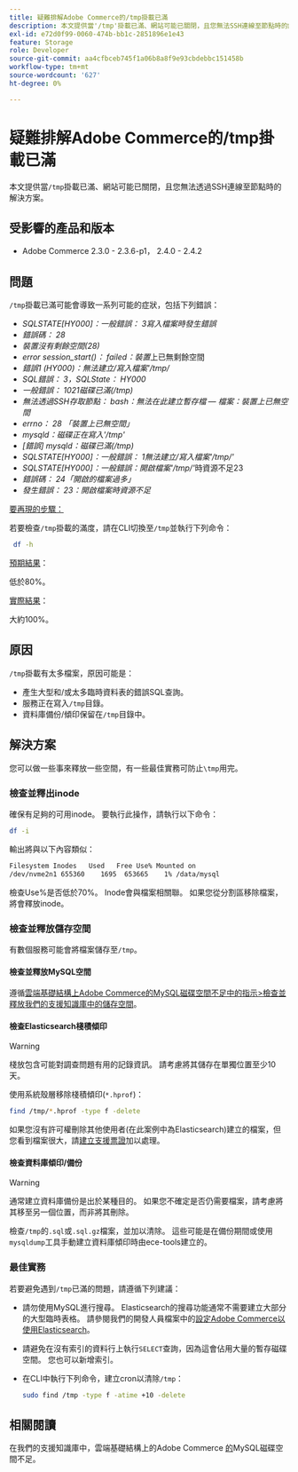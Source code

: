 ```yaml
---
title: 疑難排解Adobe Commerce的/tmp掛載已滿
description: 本文提供當'/tmp'掛載已滿、網站可能已關閉，且您無法SSH連線至節點時的解決方案。
exl-id: e72d0f99-0060-474b-bb1c-2851896e1e43
feature: Storage
role: Developer
source-git-commit: aa4cfbceb745f1a06b8a8f9e93cbdebbc151458b
workflow-type: tm+mt
source-wordcount: '627'
ht-degree: 0%

---
```


# 疑難排解Adobe Commerce的/tmp掛載已滿

本文提供當`/tmp`掛載已滿、網站可能已關閉，且您無法透過SSH連線至節點時的解決方案。

## 受影響的產品和版本

* Adobe Commerce 2.3.0 - 2.3.6-p1， 2.4.0 - 2.4.2

## 問題

`/tmp`掛載已滿可能會導致一系列可能的症狀，包括下列錯誤：

* *SQLSTATE[HY000]：一般錯誤： 3寫入檔案時發生錯誤*
* *錯誤碼： 28*
* *裝置沒有剩餘空間(28)*
* *error session_start()： failed：裝置*&#x200B;上已無剩餘空間
* *錯誤1 (HY000)：無法建立/寫入檔案&#39;/tmp/*
* *SQL錯誤： 3，SQLState： HY000*
* *一般錯誤： 1021磁碟已滿(/tmp)*
* *無法透過SSH存取節點：*
  *bash：無法在此建立暫存檔 — 檔案：裝置上已無空間*
* *errno： 28 「裝置上已無空間」*
* *mysqld：磁碟正在寫入&#39;/tmp&#39;*
* *[錯誤] mysqld：磁碟已滿(/tmp)*
* *SQLSTATE[HY000]：一般錯誤： 1無法建立/寫入檔案&#39;/tmp/&#39;*
* *SQLSTATE[HY000]：一般錯誤：開啟檔案&#39;/tmp/&#39;*&#x200B;時資源不足23
* *錯誤碼： 24「開啟的檔案過多」*
* *發生錯誤： 23：開啟檔案時資源不足*


<u>要再現的步驟：</u>

若要檢查`/tmp`掛載的滿度，請在CLI切換至`/tmp`並執行下列命令：

```bash
 df -h
```

<u>預期結果</u>：

低於80%。

<u>實際結果</u>：

大約100%。

## 原因

`/tmp`掛載有太多檔案，原因可能是：

* 產生大型和/或太多臨時資料表的錯誤SQL查詢。
* 服務正在寫入`/tmp`目錄。
* 資料庫備份/傾印保留在`/tmp`目錄中。

## 解決方案

您可以做一些事來釋放一些空間，有一些最佳實務可防止`\tmp`用完。

### 檢查並釋出inode

確保有足夠的可用inode。 要執行此操作，請執行以下命令：

```bash
df -i
```

輸出將與以下內容類似：

```bash
Filesystem Inodes   Used   Free Use% Mounted on
/dev/nvme2n1 655360    1695  653665    1% /data/mysql
```

檢查Use%是否低於70%。 Inode會與檔案相關聯。 如果您從分割區移除檔案，將會釋放inode。

### 檢查並釋放儲存空間

有數個服務可能會將檔案儲存至`/tmp`。

#### 檢查並釋放MySQL空間

遵循[雲端基礎結構上Adobe Commerce的MySQL磁碟空間不足中的指示>檢查並釋放我們的支援知識庫中的儲存空間](https://experienceleague.adobe.com/zh-hant/docs/experience-cloud-kcs/kbarticles/ka-27806#check-and-free-up-storage-space)。

#### 檢查Elasticsearch棧積傾印

>[!WARNING]
>
>棧放包含可能對調查問題有用的記錄資訊。 請考慮將其儲存在單獨位置至少10天。

使用系統殼層移除棧積傾印(`*.hprof`)：

```bash
find /tmp/*.hprof -type f -delete
```

如果您沒有許可權刪除其他使用者(在此案例中為Elasticsearch)建立的檔案，但您看到檔案很大，請[建立支援票證](/help/help-center-guide/help-center/magento-help-center-user-guide.md#submit-ticket)加以處理。

#### 檢查資料庫傾印/備份

>[!WARNING]
>
>通常建立資料庫備份是出於某種目的。 如果您不確定是否仍需要檔案，請考慮將其移至另一個位置，而非將其刪除。

檢查`/tmp`的`.sql`或`.sql.gz`檔案，並加以清除。 這些可能是在備份期間或使用`mysqldump`工具手動建立資料庫傾印時由ece-tools建立的。

### 最佳實務

若要避免遇到`/tmp`已滿的問題，請遵循下列建議：

* 請勿使用MySQL進行搜尋。 Elasticsearch的搜尋功能通常不需要建立大部分的大型臨時表格。 請參閱我們的開發人員檔案中的[設定Adobe Commerce以使用Elasticsearch](https://experienceleague.adobe.com/zh-hant/docs/commerce-operations/configuration-guide/search/configure-search-engine)。
* 請避免在沒有索引的資料行上執行`SELECT`查詢，因為這會佔用大量的暫存磁碟空間。 您也可以新增索引。
* 在CLI中執行下列命令，建立cron以清除`/tmp`：

  ```bash
  sudo find /tmp -type f -atime +10 -delete
  ```

## 相關閱讀

在我們的支援知識庫中，雲端基礎結構上的Adobe Commerce [的](https://experienceleague.adobe.com/zh-hant/docs/experience-cloud-kcs/kbarticles/ka-27806)MySQL磁碟空間不足。
